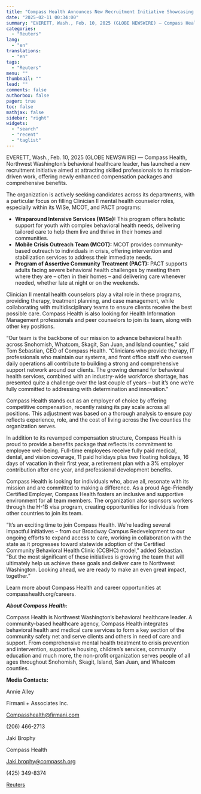 ```yaml
---
title: "Compass Health Announces New Recruitment Initiative Showcasing Career Opportunities and Enhanced Benefits"
date: "2025-02-11 00:34:00"
summary: "EVERETT, Wash., Feb. 10, 2025 (GLOBE NEWSWIRE) — Compass Health, Northwest Washington’s behavioral healthcare leader, has launched a new recruitment initiative aimed at attracting skilled professionals to its mission-driven work, offering newly enhanced compensation packages and comprehensive benefits.The organization is actively seeking candidates across its departments, with a particular focus..."
categories:
  - "Reuters"
lang:
  - "en"
translations:
  - "en"
tags:
  - "Reuters"
menu: ""
thumbnail: ""
lead: ""
comments: false
authorbox: false
pager: true
toc: false
mathjax: false
sidebar: "right"
widgets:
  - "search"
  - "recent"
  - "taglist"
---
```


EVERETT, Wash., Feb. 10, 2025 (GLOBE NEWSWIRE) — Compass Health, Northwest Washington’s behavioral healthcare leader, has launched a new recruitment initiative aimed at attracting skilled professionals to its mission-driven work, offering newly enhanced compensation packages and comprehensive benefits.

The organization is actively seeking candidates across its departments, with a particular focus on filling Clinician II mental health counselor roles, especially within its WISe, MCOT, and PACT programs:

* **Wraparound Intensive Services (WISe):** This program offers holistic support for youth with complex behavioral health needs, delivering tailored care to help them live and thrive in their homes and communities.
* **Mobile Crisis Outreach Team (MCOT):** MCOT provides community-based outreach to individuals in crisis, offering intervention and stabilization services to address their immediate needs.
* **Program of Assertive Community Treatment (PACT):** PACT supports adults facing severe behavioral health challenges by meeting them where they are – often in their homes – and delivering care whenever needed, whether late at night or on the weekends.

Clinician II mental health counselors play a vital role in these programs, providing therapy, treatment planning, and case management, while collaborating with multidisciplinary teams to ensure clients receive the best possible care. Compass Health is also looking for Health Information Management professionals and peer counselors to join its team, along with other key positions.

“Our team is the backbone of our mission to advance behavioral health across Snohomish, Whatcom, Skagit, San Juan, and Island counties,” said Tom Sebastian, CEO of Compass Health. “Clinicians who provide therapy, IT professionals who maintain our systems, and front office staff who oversee daily operations all contribute to building a strong and comprehensive support network around our clients. The growing demand for behavioral health services, combined with an industry-wide workforce shortage, has presented quite a challenge over the last couple of years – but it’s one we’re fully committed to addressing with determination and innovation.”

Compass Health stands out as an employer of choice by offering competitive compensation, recently raising its pay scale across all positions. This adjustment was based on a thorough analysis to ensure pay reflects experience, role, and the cost of living across the five counties the organization serves.

In addition to its revamped compensation structure, Compass Health is proud to provide a benefits package that reflects its commitment to employee well-being. Full-time employees receive fully paid medical, dental, and vision coverage, 11 paid holidays plus two floating holidays, 16 days of vacation in their first year, a retirement plan with a 3% employer contribution after one year, and professional development benefits.

Compass Health is looking for individuals who, above all, resonate with its mission and are committed to making a difference. As a proud Age-Friendly Certified Employer, Compass Health fosters an inclusive and supportive environment for all team members. The organization also sponsors workers through the H-1B visa program, creating opportunities for individuals from other countries to join its team.

“It’s an exciting time to join Compass Health. We’re leading several impactful initiatives – from our Broadway Campus Redevelopment to our ongoing efforts to expand access to care, working in collaboration with the state as it progresses toward statewide adoption of the Certified Community Behavioral Health Clinic (CCBHC) model,” added Sebastian. “But the most significant of these initiatives is growing the team that will ultimately help us achieve these goals and deliver care to Northwest Washington. Looking ahead, we are ready to make an even great impact, together.”

Learn more about Compass Health and career opportunities at compasshealth.org/careers.

***About Compass Health:***

Compass Health is Northwest Washington’s behavioral healthcare leader. A community-based healthcare agency, Compass Health integrates behavioral health and medical care services to form a key section of the community safety net and serve clients and others in need of care and support. From comprehensive mental health treatment to crisis prevention and intervention, supportive housing, children’s services, community education and much more, the non-profit organization serves people of all ages throughout Snohomish, Skagit, Island, San Juan, and Whatcom counties.

**Media Contacts:**

Annie Alley

Firmani + Associates Inc.

Compasshealth@firmani.com

(206) 466-2713

Jaki Brophy

Compass Health

Jaki.brophy@compassh.org

(425) 349-8374

[Reuters](https://www.tradingview.com/news/reuters.com,2025-02-10:newsml_GNX8S1DrK:0-compass-health-announces-new-recruitment-initiative-showcasing-career-opportunities-and-enhanced-benefits/)
